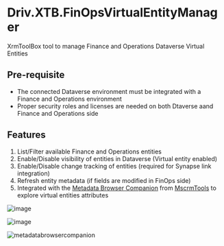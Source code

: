 # Driv.XTB.FinOpsVirtualEntityManager
XrmToolBox tool to manage Finance and Operations Dataverse Virtual Entities

## Pre-requisite
- The connected Dataverse environment must be integrated with a Finance and Operations environment  
- Proper security roles and licenses are needed on both Dtaverse aand Finance and Operations side

## Features
1. List/Filter available Finance and Operations entities
1. Enable/Disable visibility of entities in Dataverse (Virtual entity enabled)
1. Enable/Disable change tracking of entities (required for Synapse link integration)
1. Refresh entity metadata (if fields are modified in FinOps side)
1. Integrated with the [Metadata Browser Companion](https://github.com/MscrmTools/MsCrmTools.MetadataBrowser) from [MscrmTools](https://github.com/MscrmTools) to explore virtual entities attributes

![image](https://github.com/drivardxrm/Driv.XTB.FinOpsVirtualEntityManager/assets/38399134/4709d018-ea0a-496a-b365-37cb92fa53ec)

![image](https://github.com/drivardxrm/Driv.XTB.FinOpsVirtualEntityManager/assets/38399134/6aa99a4a-8133-40a7-a7c8-82f049a41160)




![metadatabrowsercompanion](https://github.com/drivardxrm/Driv.XTB.FinOpsVirtualEntityManager/assets/38399134/f427f54c-3c70-4c5e-9ee2-9cbccabcdaca)

